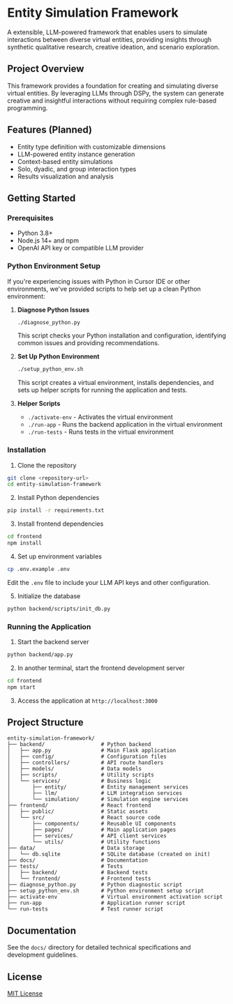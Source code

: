 # Entity Simulation Framework

A extensible, LLM-powered framework that enables users to simulate interactions between diverse virtual entities, providing insights through synthetic qualitative research, creative ideation, and scenario exploration.

## Project Overview

This framework provides a foundation for creating and simulating diverse virtual entities. By leveraging LLMs through DSPy, the system can generate creative and insightful interactions without requiring complex rule-based programming.

## Features (Planned)

- Entity type definition with customizable dimensions
- LLM-powered entity instance generation
- Context-based entity simulations
- Solo, dyadic, and group interaction types
- Results visualization and analysis

## Getting Started

### Prerequisites

- Python 3.8+
- Node.js 14+ and npm
- OpenAI API key or compatible LLM provider

### Python Environment Setup

If you're experiencing issues with Python in Cursor IDE or other environments, we've provided scripts to help set up a clean Python environment:

1. **Diagnose Python Issues**
   ```bash
   ./diagnose_python.py
   ```
   This script checks your Python installation and configuration, identifying common issues and providing recommendations.

2. **Set Up Python Environment**
   ```bash
   ./setup_python_env.sh
   ```
   This script creates a virtual environment, installs dependencies, and sets up helper scripts for running the application and tests.

3. **Helper Scripts**
   - `./activate-env` - Activates the virtual environment
   - `./run-app` - Runs the backend application in the virtual environment
   - `./run-tests` - Runs tests in the virtual environment

### Installation

1. Clone the repository
```bash
git clone <repository-url>
cd entity-simulation-framework
```

2. Install Python dependencies
```bash
pip install -r requirements.txt
```

3. Install frontend dependencies
```bash
cd frontend
npm install
```

4. Set up environment variables
```bash
cp .env.example .env
```
Edit the `.env` file to include your LLM API keys and other configuration.

5. Initialize the database
```bash
python backend/scripts/init_db.py
```

### Running the Application

1. Start the backend server
```bash
python backend/app.py
```

2. In another terminal, start the frontend development server
```bash
cd frontend
npm start
```

3. Access the application at `http://localhost:3000`

## Project Structure

```
entity-simulation-framework/
├── backend/                  # Python backend
│   ├── app.py                # Main Flask application
│   ├── config/               # Configuration files
│   ├── controllers/          # API route handlers
│   ├── models/               # Data models
│   ├── scripts/              # Utility scripts
│   └── services/             # Business logic
│       ├── entity/           # Entity management services
│       ├── llm/              # LLM integration services
│       └── simulation/       # Simulation engine services
├── frontend/                 # React frontend
│   ├── public/               # Static assets
│   └── src/                  # React source code
│       ├── components/       # Reusable UI components
│       ├── pages/            # Main application pages
│       ├── services/         # API client services
│       └── utils/            # Utility functions
├── data/                     # Data storage
│   └── db.sqlite             # SQLite database (created on init)
├── docs/                     # Documentation
├── tests/                    # Tests
│   ├── backend/              # Backend tests
│   └── frontend/             # Frontend tests
├── diagnose_python.py        # Python diagnostic script
├── setup_python_env.sh       # Python environment setup script
├── activate-env              # Virtual environment activation script
├── run-app                   # Application runner script
└── run-tests                 # Test runner script
```

## Documentation

See the `docs/` directory for detailed technical specifications and development guidelines.

## License

[MIT License](LICENSE) 